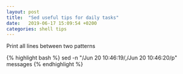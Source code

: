 ```yaml
---
layout: post
title:  "Sed useful tips for daily tasks"
date:   2019-06-17 15:09:54 +0200
categories: shell tips
---
```


Print all lines between two patterns

{% highlight bash %}
sed -n "/Jun 20 10:46:19/,/Jun 20 10:46:20/p" messages
{% endhighlight %}
